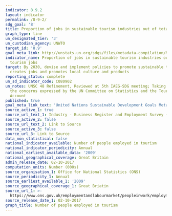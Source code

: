 ```yaml
---
indicator: 8.9.2
layout: indicator
permalink: /8-9-2/
sdg_goal: '8'
title: Proportion of jobs in sustainable tourism industries out of total tourism jobs
graph_type: line
un_designated_tier: '3'
un_custodian_agency: UNWTO
target_id: '8.9'
goal_meta_link: http://unstats.un.org/sdgs/files/metadata-compilation/Metadata-Goal-8.pdf
indicator_name: Proportion of jobs in sustainable tourism industries out of total
  tourism jobs
target: By 2030, devise and implement policies to promote sustainable tourism that
  creates jobs and promotes local culture and products
reporting_status: complete
un_sd_indicator_code: C080902
un_notes: UNSC 48 Refinement, Reviewed at 5th IAEG-SDG meeting; Taking into account
  the concerns expressed by the UN Committee on Statistics and the Tourism Satellite
  Account
published: true
goal_meta_link_text: 'United Nations Sustainable Development Goals Metadata: Goal 8 (pdf 525kB)'
source_active_1: true
source_url_text_1: Industry - Business Register and Employment Survey (BRES)
source_active_2: false
source_url_text_2: Link to Source
source_active_3: false
source_url_3: Link to Source
data_non_statistical: false
national_indicator_available: Number of people employed in tourism
national_indicator_periodicity: Annual
national_earliest_available_data: '2009'
national_geographical_coverage: Great Britain
admin_release_date: 02-10-2017
computation_units: Number (000s)
source_organisation_1: Office for National Statistics (ONS)
source_periodicity_1: Annual
source_earliest_available_1: '2009'
source_geographical_coverage_1: Great Briatin
source_url_1: >-
  https://www.ons.gov.uk/employmentandlabourmarket/peopleinwork/employmentandemployeetypes/datasets/industry235digitsicbusinessregisterandemploymentsurveybrestable2
source_release_date_1: 02-10-2017
graph_title: Number of people employed in tourism
---
```

